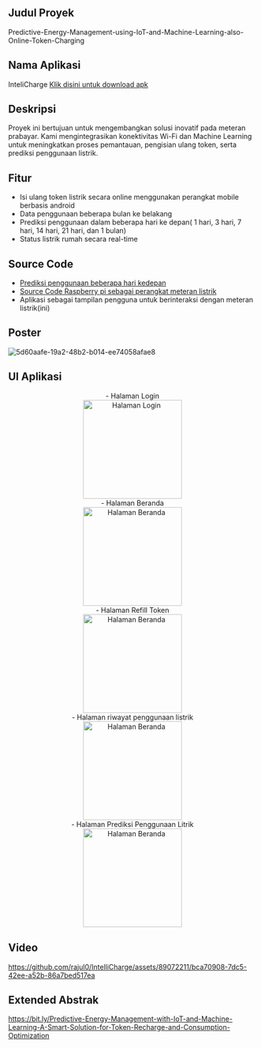 ## Judul Proyek
  Predictive-Energy-Management-using-IoT-and-Machine-Learning-also-Online-Token-Charging

## Nama Aplikasi
  InteliCharge [Klik disini untuk download apk](#bit.ly/Intellicharge-app)

## Deskripsi

Proyek ini bertujuan untuk mengembangkan solusi inovatif pada meteran prabayar. Kami mengintegrasikan konektivitas Wi-Fi dan Machine Learning untuk meningkatkan proses pemantauan, pengisian ulang token, serta prediksi penggunaan listrik.

## Fitur
  - Isi ulang token listrik secara online menggunakan perangkat mobile berbasis android
  - Data penggunaan beberapa bulan ke belakang
  - Prediksi penggunaan dalam beberapa hari ke depan( 1 hari, 3 hari, 7 hari, 14 hari, 21 hari, dan 1 bulan)
  - Status listrik rumah secara real-time

## Source Code
  - [Prediksi penggunaan beberapa hari kedepan](#https://github.com/allail-qadrillah/Predictive-Energy-Management-with-IoT-and-Machine-Learning-and-Online-Token-Replenishment/blob/master/electricity_prediction_CNN1D.ipynb)
  - [Source Code Raspberry pi sebagai perangkat meteran listrik](#https://github.com/allail-qadrillah/Predictive-Energy-Management-using-IoT-and-Machine-Learning-also-Online-Token-Charging)
  - Aplikasi sebagai tampilan pengguna untuk berinteraksi dengan meteran listrik(ini)

## Poster
  ![5d60aafe-19a2-48b2-b014-ee74058afae8](https://github.com/rajul0/IntelliCharge/assets/89072211/b962a92d-3a67-420e-9a2a-487cef214b10)

## UI Aplikasi
<p align='center'>
  - Halaman Login
    <br>
    <img src="https://github.com/rajul0/IntelliCharge/assets/89072211/ae2a4c56-4811-4b51-9184-9cd9427c300a" alt="Halaman Login" width="200">
    <br>
  - Halaman Beranda
    <br>
    <img src="https://github.com/rajul0/IntelliCharge/assets/89072211/a34aeac9-dc7a-4179-9a0d-4d7fc2f8f2c9" alt="Halaman Beranda" width="200">
    <br>
  - Halaman Refill Token
    <br>
    <img src="https://github.com/rajul0/IntelliCharge/assets/89072211/3acca84f-b873-49fd-893c-bb791aa9a158" alt="Halaman Beranda" width="200">
    <br>
  - Halaman riwayat penggunaan listrik
    <br>
    <img src="https://github.com/rajul0/IntelliCharge/assets/89072211/1186fb5a-3c1e-4152-9727-95e0bb9cc7a3" alt="Halaman Beranda" width="200">
    <br>
  - Halaman Prediksi Penggunaan Litrik
    <br>
    <img src="https://github.com/rajul0/IntelliCharge/assets/89072211/22d8ed06-2b4e-4995-a0aa-6ffcc2543dc0" alt="Halaman Beranda" width="200">
    <br>
</p>

## Video
https://github.com/rajul0/IntelliCharge/assets/89072211/bca70908-7dc5-42ee-a52b-86a7bed517ea

## Extended Abstrak
  https://bit.ly/Predictive-Energy-Management-with-IoT-and-Machine-Learning-A-Smart-Solution-for-Token-Recharge-and-Consumption-Optimization


  



  


